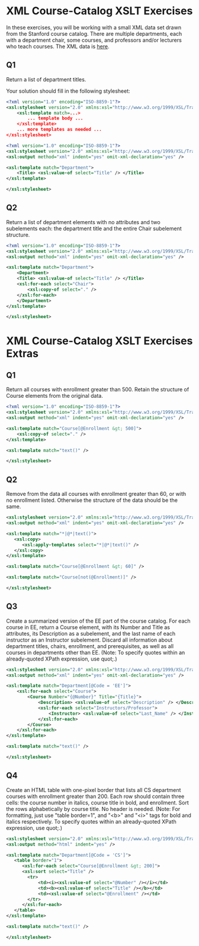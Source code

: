 # XML Course-Catalog XSLT Exercises

In these exercises, you will be working with a small XML data set drawn from the Stanford course catalog. There are multiple departments, each with a department chair, some courses, and professors and/or lecturers who teach courses. The XML data is [here](https://prod-c2g.s3.amazonaws.com/db/Winter2013/files/courses-noID.xml).

## Q1

Return a list of department titles.

Your solution should fill in the following stylesheet:

```xml
<?xml version="1.0" encoding="ISO-8859-1"?>
<xsl:stylesheet version="2.0" xmlns:xsl="http://www.w3.org/1999/XSL/Transform">
    <xsl:template match=...>
        ... template body ...
    </xsl:template>
    ... more templates as needed ...
</xsl:stylesheet>
```

```xml
<?xml version="1.0" encoding="ISO-8859-1"?>
<xsl:stylesheet version="2.0" xmlns:xsl="http://www.w3.org/1999/XSL/Transform">
<xsl:output method="xml" indent="yes" omit-xml-declaration="yes" />

<xsl:template match="Department">
    <Title> <xsl:value-of select="Title" /> </Title>
</xsl:template>

</xsl:stylesheet>
```

## Q2

Return a list of department elements with no attributes and two subelements each: the department title and the entire Chair subelement structure.

```xml
<?xml version="1.0" encoding="ISO-8859-1"?>
<xsl:stylesheet version="2.0" xmlns:xsl="http://www.w3.org/1999/XSL/Transform">
<xsl:output method="xml" indent="yes" omit-xml-declaration="yes" />

<xsl:template match="Department">
    <Department>
    <Title> <xsl:value-of select="Title" /> </Title>
    <xsl:for-each select="Chair">
        <xsl:copy-of select="." />
    </xsl:for-each>
    </Department>
</xsl:template>

</xsl:stylesheet>
```

# XML Course-Catalog XSLT Exercises Extras

## Q1

Return all courses with enrollment greater than 500. Retain the structure of Course elements from the original data.

```xml
<?xml version="1.0" encoding="ISO-8859-1"?>
<xsl:stylesheet version="2.0" xmlns:xsl="http://www.w3.org/1999/XSL/Transform">
<xsl:output method="xml" indent="yes" omit-xml-declaration="yes" />

<xsl:template match="Course[@Enrollment &gt; 500]">
	<xsl:copy-of select="." />
</xsl:template>

<xsl:template match="text()" />

</xsl:stylesheet>
```

## Q2

Remove from the data all courses with enrollment greater than 60, or with no enrollment listed. Otherwise the structure of the data should be the same.

```xml
<xsl:stylesheet version="2.0" xmlns:xsl="http://www.w3.org/1999/XSL/Transform">
<xsl:output method="xml" indent="yes" omit-xml-declaration="yes" />

<xsl:template match="*|@*|text()">
   <xsl:copy>
      <xsl:apply-templates select="*|@*|text()" />
   </xsl:copy>
</xsl:template>

<xsl:template match="Course[@Enrollment &gt; 60]" />

<xsl:template match="Course[not(@Enrollment)]" />

</xsl:stylesheet>
```

## Q3

Create a summarized version of the EE part of the course catalog. For each course in EE, return a Course element, with its Number and Title as attributes, its Description as a subelement, and the last name of each instructor as an Instructor subelement. Discard all information about department titles, chairs, enrollment, and prerequisites, as well as all courses in departments other than EE. (Note: To specify quotes within an already-quoted XPath expression, use quot;.)

```xml
<xsl:stylesheet version="2.0" xmlns:xsl="http://www.w3.org/1999/XSL/Transform">
<xsl:output method="xml" indent="yes" omit-xml-declaration="yes" />

<xsl:template match="Department[@Code = 'EE']">
    <xsl:for-each select="Course">
        <Course Number="{@Number}" Title="{Title}">
            <Description> <xsl:value-of select="Description" /> </Description>
            <xsl:for-each select="Instructors/Professor">
                <Instructor> <xsl:value-of select="Last_Name" /> </Instructor>
            </xsl:for-each>
        </Course>
    </xsl:for-each>
</xsl:template>

<xsl:template match="text()" />

</xsl:stylesheet>
```

## Q4

Create an HTML table with one-pixel border that lists all CS department courses with enrollment greater than 200. Each row should contain three cells: the course number in italics, course title in bold, and enrollment. Sort the rows alphabetically by course title. No header is needed. (Note: For formatting, just use "table border=1", and "\<b\>" and "\<i\>" tags for bold and italics respectively. To specify quotes within an already-quoted XPath expression, use quot;.)

```xml
<xsl:stylesheet version="2.0" xmlns:xsl="http://www.w3.org/1999/XSL/Transform">
<xsl:output method="html" indent="yes" />

<xsl:template match="Department[@Code = 'CS']">
   <table border="1">
      <xsl:for-each select="Course[@Enrollment &gt; 200]">
      <xsl:sort select="Title" />
        <tr>
            <td><i><xsl:value-of select="@Number" /></i></td>
            <td><b><xsl:value-of select="Title" /></b></td>
            <td><xsl:value-of select="@Enrollment" /></td>
        </tr>
      </xsl:for-each>
   </table>
</xsl:template>

<xsl:template match="text()" />

</xsl:stylesheet>
```